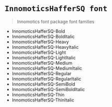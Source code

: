 # `InnomoticsHafferSQ font`

> Innomotics font package font families

  * <span class="InnomoticsHafferSQ-Bold">InnomoticsHafferSQ-Bold</span>
  * <span class="InnomoticsHafferSQ-BoldItalic">InnomoticsHafferSQ-BoldItalic</span>
  * <span class="InnomoticsHafferSQ-Heavy">InnomoticsHafferSQ-Heavy</span>
  * <span class="InnomoticsHafferSQ-HeavyItalic">InnomoticsHafferSQ-HeavyItalic</span>
  * <span class="InnomoticsHafferSQ-Light">InnomoticsHafferSQ-Light</span>
  * <span class="InnomoticsHafferSQ-LightItalic">InnomoticsHafferSQ-LightItalic</span>
  * <span class="InnomoticsHafferSQ-Medium">InnomoticsHafferSQ-Medium</span>
  * <span class="InnomoticsHafferSQ-MediumItalic">InnomoticsHafferSQ-MediumItalic</span>
  * <span class="InnomoticsHafferSQ-Regular">InnomoticsHafferSQ-Regular</span>
  * <span class="InnomoticsHafferSQ-RegularItalic">InnomoticsHafferSQ-RegularItalic</span>
  * <span class="InnomoticsHafferSQ-SemiBold">InnomoticsHafferSQ-SemiBold</span>
  * <span class="InnomoticsHafferSQ-SemiBoldItalic">InnomoticsHafferSQ-SemiBoldItalic</span>
  * <span class="InnomoticsHafferSQ-Thin">InnomoticsHafferSQ-Thin</span>
  * <span class="InnomoticsHafferSQ-ThinItalic">InnomoticsHafferSQ-ThinItalic</span>
